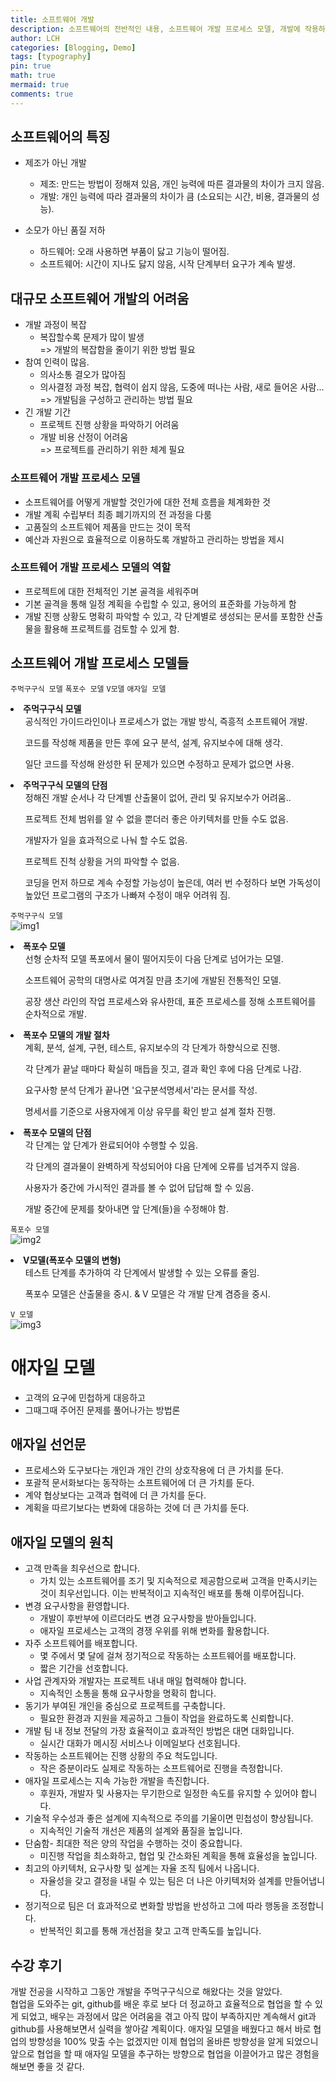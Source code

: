```yaml
---
title: 소프트웨어 개발
description: 소프트웨어의 전반적인 내용, 소프트웨어 개발 프로세스 모델, 개발에 작용하는 다양한 관점에 대해 배워봅시다.
author: LCH
categories: [Blogging, Demo]
tags: [typography]
pin: true
math: true
mermaid: true
comments: true
---
```


## 소프트웨어의 특징
- 제조가 아닌 개발  
  * 제조: 만드는 방법이 정해져 있음, 개인 능력에 따른 결과물의 차이가 크지 않음.  
  * 개발: 개인 능력에 따라 결과물의 차이가 큼 (소요되는 시간, 비용, 결과물의 성능).  

- 소모가 아닌 품질 저하  
  * 하드웨어: 오래 사용하면 부품이 닳고 기능이 떨어짐.  
  * 소프트웨어: 시간이 지나도 닳지 않음, 시작 단계부터 요구가 계속 발생.  

## 대규모 소프트웨어 개발의 어려움  
- 개발 과정이 복잡  
  * 복잡할수록 문제가 많이 발생  
    => 개발의 복잡함을 줄이기 위한 방법 필요  
- 참여 인력이 많음.  
  * 의사소통 결오가 많아짐  
  * 의사결정 과정 복잡, 협력이 쉽지 않음, 도중에 떠나는 사람, 새로 들어온 사람...  
    => 개발팀을 구성하고 관리하는 방법 필요  
- 긴 개발 기간
  * 프로젝트 진행 상황을 파악하기 어려움
  * 개발 비용 산정이 어려움  
    => 프로젝트를 관리하기 위한 체계 필요

### 소프트웨어 개발 프로세스 모델
  - 소프트웨어를 어떻게 개발할 것인가에 대한 전체 흐름을 체계화한 것  
  - 개발 계획 수립부터 최종 폐기까지의 전 과정을 다룸  
  - 고품질의 소프트웨어 제품을 만드는 것이 목적  
  - 예산과 자원으로 효율적으로 이용하도록 개발하고 관리하는 방법을 제시  
### 소프트웨어 개발 프로세스 모델의 역할
  * 프로젝트에 대한 전체적인 기본 골격을 세워주며
  * 기본 골격을 통해 일정 계획을 수립할 수 있고, 용어의 표준화를 가능하게 함
  * 개발 진행 상황도 명확히 파악할 수 있고, 각 단계별로 생성되는 문서를 포함한 산출물을 활용해 프로젝트를 검토할 수 있게 함.  

## 소프트웨어 개발 프로세스 모델들
`주먹구구식 모델` `폭포수 모델` `V모델` `애자일 모델`
  <li> <strong>주먹구구식 모델</strong>
    <ul>공식적인 가이드라인이나 프로세스가 없는 개발 방식, 즉흥적 소프트웨어 개발.</ul>
    <ul>코드를 작성해 제품을 만든 후에 요구 분석, 설계, 유지보수에 대해 생각.</ul>
    <ul>일단 코드를 작성해 완성한 뒤 문제가 있으면 수정하고 문제가 없으면 사용.</ul>
  </li>
  <li> <strong>주먹구구식 모델의 단점</strong>
    <ul>정해진 개발 순서나 각 단계별 산출물이 없어, 관리 및 유지보수가 어려움..</ul>
    <ul>프로젝트 전체 범위를 알 수 없을 뿐더러 좋은 아키텍처를 만들 수도 없음.</ul>
    <ul>개발자가 일을 효과적으로 나눠 할 수도 없음.</ul>
    <ul>프로젝트 진척 상황을 거의 파악할 수 없음.</ul>
    <ul>코딩을 먼저 하므로 계속 수정할 가능성이 높은데, 여러 번 수정하다 보면 가독성이 높았던 프로그램의 구조가 나빠져 수정이 매우 어려워 짐.</ul>
  </li>

`주먹구구식 모델`  
<img src ="assets/img/way1.png" alt="img1">


  <li> <strong>폭포수 모델</strong>
      <ul>선형 순차적 모델 폭포에서 물이 떨어지듯이 다음 단계로 넘어가는 모델.</ul>
      <ul>소프트웨어 공학의 대명사로 여겨질 만큼 초기에 개발된 전통적인 모델.</ul>
      <ul>공장 생산 라인의 작업 프로세스와 유사한데, 표준 프로세스를 정해 소프트웨어를 순차적으로 개발.</ul>
  </li>
  <li> <strong>폭포수 모델의 개발 절차</strong>
    <ul>계획, 분석, 설계, 구현, 테스트, 유지보수의 각 단계가 하향식으로 진행.</ul>
    <ul>각 단계가 끝날 때마다 확실히 매듭을 짓고, 결과 확인 후에 다음 단계로 나감.</ul>
    <ul>요구사항 분석 단계가 끝나면 '요구분석명세서'라는 문서를 작성.</ul>
    <ul>명세서를 기준으로 사용자에게 이상 유무를 확인 받고 설계 절차 진행.</ul>
  </li>
  <li> <strong>폭포수 모델의 단점</strong>
    <ul>각 단계는 앞 단계가 완료되어야 수행할 수 있음.</ul>
    <ul>각 단계의 결과물이 완벽하게 작성되어야 다음 단계에 오류를 넘겨주지 않음.</ul>
    <ul>사용자가 중간에 가시적인 결과를 볼 수 없어 답답해 할 수 있음.</ul>
    <ul>개발 중간에 문제를 찾아내면 앞 단계(들)을 수정해야 함.</ul>
  </li>

`폭포수 모델`  
<img src ="assets/img/pokpo.png" alt="img2">

  <li> <strong>V모델(폭포수 모델의 변형)</strong> 
    <ul>테스트 단계를 추가하여 각 단계에서 발생할 수 있는 오류를 줄임.</ul>
    <ul>폭포수 모델은 산출물을 중시. & V 모델은 각 개발 단계 겸증을 중시.</ul>
  </li>

`V 모델`  
<img src ="assets/img/V_model.png" alt="img3">

# 애자일 모델
- 고객의 요구에 민첩하게 대응하고  
- 그때그때 주어진 문제를 풀어나가는 방법론  
## 애자일 선언문
- 프로세스와 도구보다는 개인과 개인 간의 상호작용에 더 큰 가치를 둔다.  
- 포괄적 문서화보다는 동작하는 소프트웨어에 더 큰 가치를 둔다.  
- 계약 협상보다는 고객과 협력에 더 큰 가치를 둔다.  
- 계획을 따르기보다는 변화에 대응하는 것에 더 큰 가치를 둔다.  
## 애자일 모델의 원칙
* 고객 만족을 최우선으로 합니다.  
  * 가치 있는 소프트웨어를 조기 및 지속적으로 제공함으로써 고객을 만족시키는 것이 최우선입니다. 이는 반복적이고 지속적인 배포를 통해 이루어집니다.  
* 변경 요구사항을 환영합니다.  
  * 개발이 후반부에 이르더라도 변경 요구사항을 받아들입니다.  
  * 애자일 프로세스는 고객의 경쟁 우위를 위해 변화를 활용합니다.  
* 자주 소프트웨어를 배포합니다.  
  * 몇 주에서 몇 달에 걸쳐 정기적으로 작동하는 소프트웨어를 배포합니다.  
  * 짧은 기간을 선호합니다.  
* 사업 관계자와 개발자는 프로젝트 내내 매일 협력해야 합니다.  
  * 지속적인 소통을 통해 요구사항을 명확히 합니다.  
* 동기가 부여된 개인을 중심으로 프로젝트를 구축합니다.  
  * 필요한 환경과 지원을 제공하고 그들이 작업을 완료하도록 신뢰합니다.  
* 개발 팀 내 정보 전달의 가장 효율적이고 효과적인 방법은 대면 대화입니다.  
  * 실시간 대화가 메시징 서비스나 이메일보다 선호됩니다.  
* 작동하는 소프트웨어는 진행 상황의 주요 척도입니다.  
  * 작은 증분이라도 실제로 작동하는 소프트웨어로 진행을 측정합니다.  
* 애자일 프로세스는 지속 가능한 개발을 촉진합니다.  
  * 후원자, 개발자 및 사용자는 무기한으로 일정한 속도를 유지할 수 있어야 합니다.  
* 기술적 우수성과 좋은 설계에 지속적으로 주의를 기울이면 민첩성이 향상됩니다.  
  * 지속적인 기술적 개선은 제품의 설계와 품질을 높입니다.  
* 단숨함- 최대한 적은 양의 작업을 수행하는 것이 중요합니다.  
  * 미진행 작업을 최소화하고, 협업 및 간소화된 계획을 통해 효율성을 높입니다.  
* 최고의 아키텍처, 요구사항 및 설계는 자율 조직 팀에서 나옵니다.  
  * 자율성을 갖고 결정을 내릴 수 있는 팀은 더 나은 아키텍처와 설계를 만들어냅니다.  
* 정기적으로 팀은 더 효과적으로 변화할 방법을 반성하고 그에 따라 행동을 조정합니다.  
  * 반복적인 회고를 통해 개선점을 찾고 고객 만족도를 높입니다.  

## 수강 후기
개발 전공을 시작하고 그동안 개발을 주먹구구식으로 해왔다는 것을 알았다.  
협업을 도와주는 git, github를 배운 후로 보다 더 정교하고 효율적으로 협업을 할 수 있게 되었고, 배우는 과정에서 많은 어려움을 겪고 아직 많이 부족하지만 계속해서 git과 github를 사용해보면서 실력을 쌓아갈 계획이다. 애자일 모델을 배웠다고 해서 바로 협업의 방향성을 100% 맞출 수는 없겠지만 이제 협업의 올바른 방향성을 알게 되었으니 앞으로 협업을 할 때 애자일 모델을 추구하는 방향으로 협업을 이끌어가고 많은 경험을 해보면 좋을 것 같다.